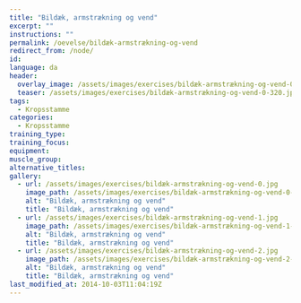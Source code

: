 ```yaml
---
title: "Bildæk, armstrækning og vend"
excerpt: ""
instructions: ""
permalink: /oevelse/bildæk-armstrækning-og-vend
redirect_from: /node/
id: 
language: da
header:
  overlay_image: /assets/images/exercises/bildæk-armstrækning-og-vend-0.jpg
  teaser: /assets/images/exercises/bildæk-armstrækning-og-vend-0-320.jpg
tags:
  - Kropsstamme
categories:
  - Kropsstamme
training_type: 
training_focus: 
equipment:
muscle_group:
alternative_titles:
gallery:
  - url: /assets/images/exercises/bildæk-armstrækning-og-vend-0.jpg
    image_path: /assets/images/exercises/bildæk-armstrækning-og-vend-0-320.jpg
    alt: "Bildæk, armstrækning og vend"
    title: "Bildæk, armstrækning og vend"
  - url: /assets/images/exercises/bildæk-armstrækning-og-vend-1.jpg
    image_path: /assets/images/exercises/bildæk-armstrækning-og-vend-1-320.jpg
    alt: "Bildæk, armstrækning og vend"
    title: "Bildæk, armstrækning og vend"
  - url: /assets/images/exercises/bildæk-armstrækning-og-vend-2.jpg
    image_path: /assets/images/exercises/bildæk-armstrækning-og-vend-2-320.jpg
    alt: "Bildæk, armstrækning og vend"
    title: "Bildæk, armstrækning og vend"
last_modified_at: 2014-10-03T11:04:19Z
---
```




